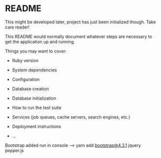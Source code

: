 # README

This might be developed later, project has just been initialized though. Take care reader!

This README would normally document whatever steps are necessary to get the
application up and running.

Things you may want to cover:

* Ruby version

* System dependencies

* Configuration

* Database creation

* Database initialization

* How to run the test suite

* Services (job queues, cache servers, search engines, etc.)

* Deployment instructions

* ...

Bootstrap added
    run in console
    --> yarn add bootstrap@4.3.1 jquery popper.js